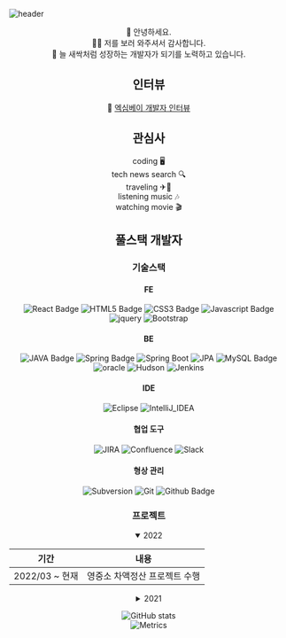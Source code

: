 ![header](https://capsule-render.vercel.app/api?type=waving&color=2b45ed&height=200&section=header&text=Hello%20&fontSize=65&animation=fadeIn&fontColor=FFFFFF)
<center>

👋 안녕하세요.
<br/>
🙇‍♂️ 저를 보러 와주셔서 감사합니다.
<br/>
🌱 늘 새싹처럼 성장하는 개발자가 되기를 노력하고 있습니다.

## 인터뷰

🎤 [엑심베이 개발자 인터뷰](https://www.jobkorea.co.kr/starter/interview/View/21592)

## 관심사

coding 🖥   
tech news search 🔍   
traveling ✈🚄   
listening music 🎶   
watching movie 🎬

## 풀스택 개발자
### 기술스택
#### FE
![React Badge](https://img.shields.io/badge/React-61DAFB?style=flat-square&logo=react&logoColor=black)
![HTML5 Badge](https://img.shields.io/badge/html5-%23E34F26.svg?style=flat-square&logo=html5&logoColor=black)
![CSS3 Badge](https://img.shields.io/badge/CSS3-1572B6?style=flat-square&logo=CSS3&logoColor=black)
![Javascript Badge](https://img.shields.io/badge/JavaScript-F7DF1E?style=flat-square&logo=javascript&logoColor=black)
![jquery](https://img.shields.io/badge/jquery-0769AD?style=flat-square&logo=jquery&logoColor=white)
![Bootstrap](https://img.shields.io/badge/Bootstrap-7952B3?style=flat-square&logo=Bootstrap&logoColor=white)

#### BE
![JAVA Badge](https://img.shields.io/badge/Java-ED8B00?style=flat-square&logo=java&logoColor=black)
![Spring Badge](https://img.shields.io/badge/Spring-6DB33F?style=flat-square&logo=spring&logoColor=white)
![Spring Boot](https://img.shields.io/badge/Spring_Boot-6DB33F?style=flat-square&logo=SpringBoot&logoColor=white)
![JPA](https://img.shields.io/badge/JPA-6DB33F?style=flat-square&logo=JPA&logoColor=white)
![MySQL Badge](https://img.shields.io/badge/MySQL-00000F?style=flat-square&logo=mysql&logoColor=white)
![oracle](https://img.shields.io/badge/oracle-F80000?style=flat-square&logo=oracle&logoColor=white)
![Hudson](https://img.shields.io/badge/Hudson-00000F?style=flat-square&logo=hudson&logoColor=white)
![Jenkins](https://img.shields.io/badge/Jenkins-000000?style=flat-square&logo=Jenkins&logoColor=white)

#### IDE
![Eclipse](https://img.shields.io/badge/Eclipse-2C2255?style=flat-square&logo=Eclipse&logoColor=white)
![IntelliJ_IDEA](https://img.shields.io/badge/IntelliJ_IDEA-000000?style=flat-square&logo=IntelliJIDEA&logoColor=white)

#### 협업 도구
![JIRA](https://img.shields.io/badge/JIRA-1572B6.svg?style=flat-square&logo=JIRA&logoColor=white)
![Confluence](https://img.shields.io/badge/Confluence-1572B6.svg?style=flat-square&logo=Confluence&logoColor=white)
![Slack](https://img.shields.io/badge/Slack-6f097a.svg?style=flat-square&logo=Slack&logoColor=white)

#### 형상 관리
![Subversion](https://img.shields.io/badge/subversion-7ecbf2.svg?style=flat-square&logo=subversion&logoColor=white)
![Git](https://img.shields.io/badge/git-%23F05033.svg?style=flat-square&logo=git&logoColor=white)
![Github Badge](https://img.shields.io/badge/github-%23121011.svg?style=flat-square&logo=github&logoColor=white)

### 프로젝트
<details open>
  <summary>2022</summary>
  <div markdown="1">

| 기간            | 내용               |
|--------------|------------------|
| 2022/03 ~ 현재  | 영중소 차액정산 프로젝트 수행 |

  </div>
</details>
<details>
  <summary>2021</summary>
  <div markdown="1" align="center">

| 기간                | 내용               |
|-------------------|------------------|
| 2021/01 ~ 현재 (1년) | 유지보수 및 신규 서비스 개발 |

  </div>
</details>

![GitHub stats](https://github-readme-stats.vercel.app/api?username=ieunune&show_icons=true)
<br/>
![Metrics](https://metrics.lecoq.io/ieunune?template=classic&config.timezone=Asia%2FSeoul&config.animated=true)

</center>
